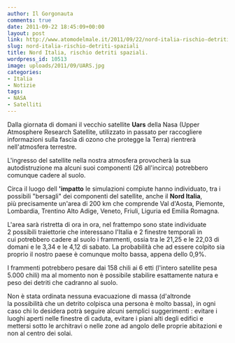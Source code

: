 ```yaml
---
author: Il Gorgonauta
comments: true
date: 2011-09-22 18:45:09+00:00
layout: post
link: http://www.atomodelmale.it/2011/09/22/nord-italia-rischio-detriti-spaziali/
slug: nord-italia-rischio-detriti-spaziali
title: Nord Italia, rischio detriti spaziali.
wordpress_id: 10513
image: uploads/2011/09/UARS.jpg
categories:
- Italia
- Notizie
tags:
- NASA
- Satelliti
---
```



Dalla giornata di domani il vecchio satellite **Uars** della Nasa (Upper Atmosphere Research Satellite, utilizzato in passato per raccogliere informazioni sulla fascia di ozono che protegge la Terra) rientrerà nell'atmosfera terrestre.

L'ingresso del satellite nella nostra atmosfera provocherà la sua autodistruzione ma alcuni suoi componenti (26 all'incirca) potrebbero comunque cadere al suolo.

Circa il luogo dell **'impatto** le simulazioni compiute hanno individuato, tra i possibili "bersagli" dei componenti del satellite, anche il **Nord Italia**, più precisamente un'area di 200 km che comprende Val d'Aosta, Piemonte, Lombardia, Trentino Alto Adige, Veneto, Friuli, Liguria ed Emilia Romagna.

L'area sarà ristretta di ora in ora, nel frattempo sono state individuate 2 possibili traiettorie che interessano l'Italia e 2 finestre temporali in cui potrebbero cadere al suolo i frammenti, ossia tra le 21,25 e le 22,03 di domani e le 3,34 e le 4,12 di sabato. La probabilità che ad essere colpito sia proprio il nostro paese è comunque molto bassa, appena dello 0,9%.

I frammenti potrebbero pesare dai 158 chili ai 6 etti (l'intero satellite pesa 5.000 chili) ma al momento non è possibile stabilire esattamente natura e peso dei detriti che cadranno al suolo.

Non è stata ordinata nessuna evacuazione di massa (d'altronde la possibilità che un detrito colpisca una persona è molto bassa), in ogni caso chi lo desidera potrà seguire alcuni semplici suggerimenti : evitare i luoghi aperti nelle finestre di caduta, evitare i piani alti degli edifici e mettersi sotto le architravi o nelle zone ad angolo delle proprie abitazioni e non al centro dei solai.

